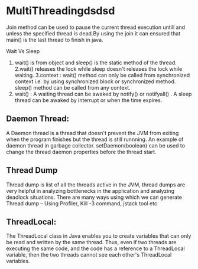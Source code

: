 # MultiThreadingdsdsd
Join method can be used to pause the current thread execution untill and unless the specified thread is dead.By using the join it can ensured that main() is the last thread to finish in java.

Wait Vs Sleep
1. wait() is from object and sleep() is the static method of the thread.
2.wait() releases the lock while sleep doesn't releases the lock while waiting.
3.context : wait() method can only be called from synchronized context i.e. by using synchronized block or synchronized method. sleep() method can be called from any context.
4. wait() : A waiting thread can be awaked by notify() or notifyall() . A sleep thread can be awaked by interrupt or when the time expires.

Daemon Thread:
---------------
A Daemon thread is a thread that doesn't prevent the JVM from exiting when the program finishes but the thread is still runnning. An example of daemon thread in garbage collector.
setDaemon(boolean) can be used to change the thread daemon properties before the thread start.

Thread Dump
------------
Thread dump is list of all the threads active in the JVM, thread dumps are very helpful in analyzing bottlenecks in the application and analyzing deadlock situations. There are many ways using which we can generate Thread dump – Using Profiler, Kill -3 command, jstack tool etc

ThreadLocal:
-------------
The ThreadLocal class in Java enables you to create variables that can only be read and written by the same thread. Thus, even if two threads are executing the same code, and the code has a reference to a ThreadLocal variable, then the two threads cannot see each other's ThreadLocal variables.
